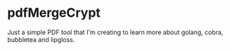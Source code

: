 # pdfMergeCrypt
Just a simple PDF tool that I'm creating to learn more about golang, cobra, bubbletea and lipgloss.
